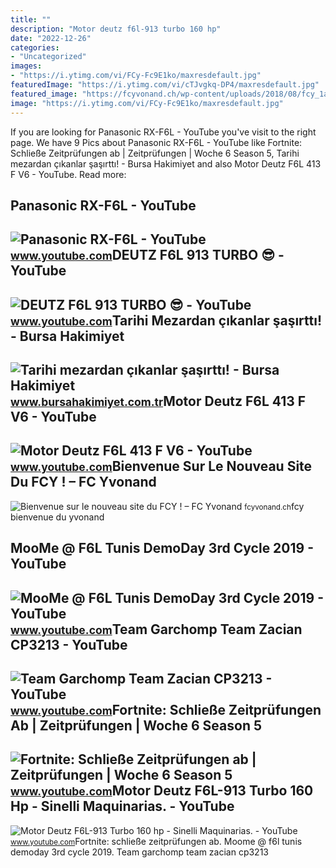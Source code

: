 ```yaml
---
title: ""
description: "Motor deutz f6l-913 turbo 160 hp"
date: "2022-12-26"
categories:
- "Uncategorized"
images:
- "https://i.ytimg.com/vi/FCy-Fc9E1ko/maxresdefault.jpg"
featuredImage: "https://i.ytimg.com/vi/cTJvgkq-DP4/maxresdefault.jpg"
featured_image: "https://fcyvonand.ch/wp-content/uploads/2018/08/fcy_1a_1718.jpg"
image: "https://i.ytimg.com/vi/FCy-Fc9E1ko/maxresdefault.jpg"
---
```


If you are looking for Panasonic RX-F6L - YouTube you've visit to the right page. We have 9 Pics about Panasonic RX-F6L - YouTube like Fortnite: Schließe Zeitprüfungen ab | Zeitprüfungen | Woche 6 Season 5, Tarihi mezardan çıkanlar şaşırttı! - Bursa Hakimiyet and also Motor Deutz F6L 413 F V6 - YouTube. Read more:

Panasonic RX-F6L - YouTube
--------------------------

 ![Panasonic RX-F6L - YouTube](https://i.ytimg.com/vi/anHiVNG7jVw/maxresdefault.jpg) <small>www.youtube.com</small>DEUTZ F6L 913 TURBO 😎 - YouTube
-------------------------------

 ![DEUTZ F6L 913 TURBO 😎 - YouTube](https://i.ytimg.com/vi/Q1a80Jx63Tk/maxresdefault.jpg) <small>www.youtube.com</small>Tarihi Mezardan çıkanlar şaşırttı! - Bursa Hakimiyet
----------------------------------------------------

 ![Tarihi mezardan çıkanlar şaşırttı! - Bursa Hakimiyet](https://www.bursahakimiyet.com.tr/static/16/160629-58600fc9b0765-x750.jpg) <small>www.bursahakimiyet.com.tr</small>Motor Deutz F6L 413 F V6 - YouTube
----------------------------------

 ![Motor Deutz F6L 413 F V6 - YouTube](https://i.ytimg.com/vi/cTJvgkq-DP4/maxresdefault.jpg) <small>www.youtube.com</small>Bienvenue Sur Le Nouveau Site Du FCY ! – FC Yvonand
---------------------------------------------------

 ![Bienvenue sur le nouveau site du FCY ! – FC Yvonand](https://fcyvonand.ch/wp-content/uploads/2018/08/fcy_1a_1718.jpg) <small>fcyvonand.ch</small>fcy bienvenue du yvonand

MooMe @ F6L Tunis DemoDay 3rd Cycle 2019 - YouTube
--------------------------------------------------

 ![MooMe @ F6L Tunis DemoDay 3rd Cycle 2019 - YouTube](https://i.ytimg.com/vi/cwQJe2j9cG4/maxresdefault.jpg) <small>www.youtube.com</small>Team Garchomp Team Zacian CP3213 - YouTube
------------------------------------------

 ![Team Garchomp Team Zacian CP3213 - YouTube](https://i.ytimg.com/vi/HYLCwcE-Dgc/maxres2.jpg?sqp=-oaymwEoCIAKENAF8quKqQMcGADwAQH4AYwCgALgA4oCDAgAEAEYRSBHKGUwDw==&rs=AOn4CLC_ulBvmvqa2cf2uT56Qfk3FCYaDA) <small>www.youtube.com</small>Fortnite: Schließe Zeitprüfungen Ab | Zeitprüfungen | Woche 6 Season 5
----------------------------------------------------------------------

 ![Fortnite: Schließe Zeitprüfungen ab | Zeitprüfungen | Woche 6 Season 5](https://i.ytimg.com/vi/FCy-Fc9E1ko/maxresdefault.jpg) <small>www.youtube.com</small>Motor Deutz F6L-913 Turbo 160 Hp - Sinelli Maquinarias. - YouTube
-----------------------------------------------------------------

 ![Motor Deutz F6L-913 Turbo 160 hp - Sinelli Maquinarias. - YouTube](https://i.ytimg.com/vi/mkst9CtotXk/maxresdefault.jpg) <small>www.youtube.com</small>Fortnite: schließe zeitprüfungen ab. Moome @ f6l tunis demoday 3rd cycle 2019. Team garchomp team zacian cp3213
